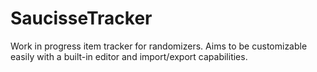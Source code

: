 # SaucisseTracker

Work in progress item tracker for randomizers. Aims to be customizable easily with a built-in editor and import/export capabilities.
